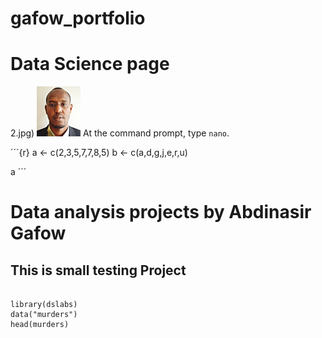 # gafow_portfolio
# Data Science page
2.jpg)
![](https://github.com/agafow/gafow_portfolio/blob/main/gafow2.jpg)
At the command prompt, 
type `nano`.

´´´{r}
a <- c(2,3,5,7,7,8,5)
b <- c(a,d,g,j,e,r,u)

a
´´´


# Data analysis projects by Abdinasir Gafow

## This is small testing Project

```{r}

library(dslabs)
data("murders")
head(murders)
```






